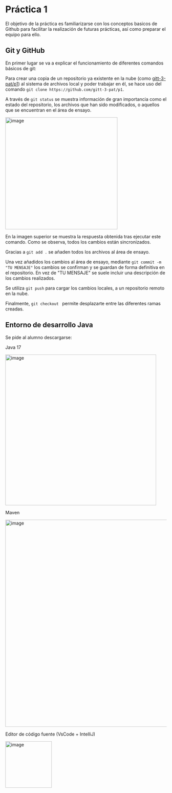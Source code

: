 # Práctica 1

El objetivo de la práctica es familiarizarse con los conceptos basicos de Github para facilitar la realización de futuras prácticas, así como preparar el equipo para ello.

## Git y GitHub

En primer lugar se va a explicar el funcionamiento de diferentes comandos básicos de git:

Para crear una copia de un repositorio ya existente en la nube (como [gitt-3-pat/p1](https://github.com/gitt-3-pat/p1)) al sistema de archivos local y poder trabajar en él, se hace uso del comando `git clone https://github.com/gitt-3-pat/p1`. 

A través de `git status` se muestra información de gran importancia como el estado del repositorio, los archivos que han sido modificados, o aquellos que se encuentran en el área de ensayo.

<img width="350" alt="image" src="https://github.com/jaimel05/p1-fork/assets/122466487/89a3cc2d-e45f-4b58-8f7f-a689904554c3">

En la imagen superior se muestra la respuesta obtenida tras ejecutar este comando. Como se observa, todos los cambios están sincronizados.

Gracias a `git add .` se añaden todos los archivos al área de ensayo. 

Una vez añadidos los cambios al área de ensayo, mediante `git commit -m "TU MENSAJE"` los cambios se confirman y se guardan de forma definitiva en el repositorio. En vez de "TU MENSAJE" se suele incluir una descripción de los cambios realizados.

Se utiliza `git push` para cargar los cambios locales, a un repositorio remoto en la nube. 

Finalmente, `git checkout ` permite desplazarte entre las diferentes ramas creadas. 

## Entorno de desarrollo Java

Se pide al alumno descargarse:

Java 17

<img width="471" alt="image" src="https://github.com/jaimel05/p1-fork/assets/122466487/f0b8e7e1-3577-46ca-b58d-80bc53f5f5e3">

Maven

<img width="647" alt="image" src="https://github.com/jaimel05/p1-fork/assets/122466487/8915d7b7-4fdb-49fc-ba33-63d55d2e2062">


Editor de código fuente (VsCode + IntelliJ)

<img width="145" alt="image" src="https://github.com/jaimel05/p1-fork/assets/122466487/d052a535-e411-4080-a63a-5baa0a02502d">




